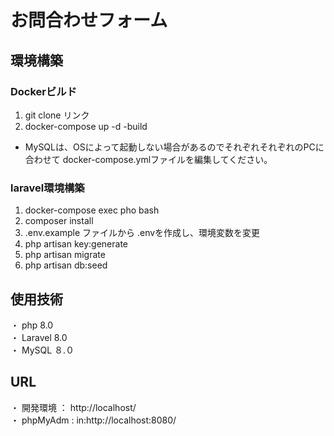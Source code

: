 # お問合わせフォーム

## 環境構築

### Dockerビルド

1. git clone リンク
2. docker-compose up -d -build

* MySQLは、OSによって起動しない場合があるのでそれぞれそれぞれのPCに合わせて docker-compose.ymlファイルを編集してください。
  
### laravel環境構築

1. docker-compose exec pho bash
2. composer install
3. .env.example ファイルから .envを作成し、環境変数を変更
4. php artisan key:generate
5. php artisan migrate
6. php artisan db:seed

## 使用技術

 ・ php 8.0</br>
 ・ Laravel 8.0</br>
 ・ MySQL ８.０

## URL

 ・ 開発環境 ： http://localhost/ </br>
 ・ phpMyAdm : in:http://localhost:8080/
